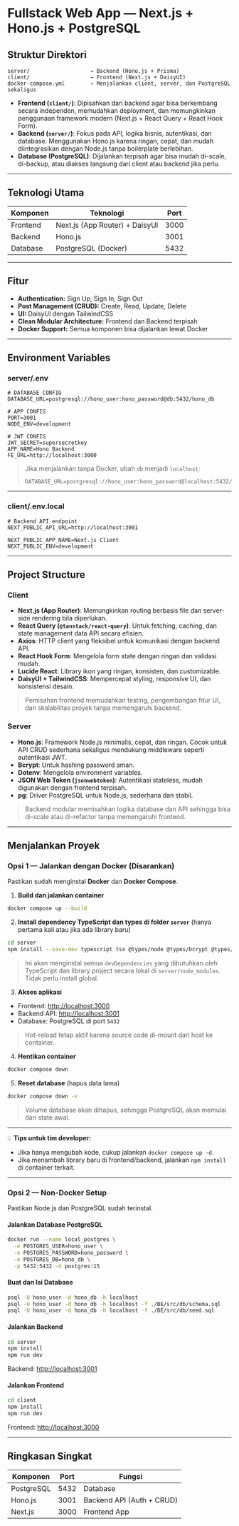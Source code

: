 # Fullstack Web App — Next.js + Hono.js + PostgreSQL

## Struktur Direktori

```
server/                   → Backend (Hono.js + Prisma)
client/                   → Frontend (Next.js + DaisyUI)
docker-compose.yml        → Menjalankan client, server, dan PostgreSQL sekaligus
```

- **Frontend (`client/`)**: Dipisahkan dari backend agar bisa berkembang secara independen, memudahkan deployment, dan memungkinkan penggunaan framework modern (Next.js + React Query + React Hook Form).
- **Backend (`server/`)**: Fokus pada API, logika bisnis, autentikasi, dan database. Menggunakan Hono.js karena ringan, cepat, dan mudah diintegrasikan dengan Node.js tanpa boilerplate berlebihan.
- **Database (PostgreSQL)**: Dijalankan terpisah agar bisa mudah di-scale, di-backup, atau diakses langsung dari client atau backend jika perlu.

---

## Teknologi Utama

| Komponen | Teknologi                      | Port |
| -------- | ------------------------------ | ---- |
| Frontend | Next.js (App Router) + DaisyUI | 3000 |
| Backend  | Hono.js                        | 3001 |
| Database | PostgreSQL (Docker)            | 5432 |

---

## Fitur

- **Authentication:** Sign Up, Sign In, Sign Out
- **Post Management (CRUD):** Create, Read, Update, Delete
- **UI:** DaisyUI dengan TailwindCSS
- **Clean Modular Architecture:** Frontend dan Backend terpisah
- **Docker Support:** Semua komponen bisa dijalankan lewat Docker

---

## Environment Variables

### server/.env

```env
# DATABASE CONFIG
DATABASE_URL=postgresql://hono_user:hono_password@db:5432/hono_db

# APP CONFIG
PORT=3001
NODE_ENV=development

# JWT CONFIG
JWT_SECRET=supersecretkey
APP_NAME=Hono Backend
FE_URL=http://localhost:3000
```

> Jika menjalankan tanpa Docker, ubah `db` menjadi `localhost`:
>
> ```
> DATABASE_URL=postgresql://hono_user:hono_password@localhost:5432/hono_db
> ```

---

### client/.env.local

```env
# Backend API endpoint
NEXT_PUBLIC_API_URL=http://localhost:3001

NEXT_PUBLIC_APP_NAME=Next.js Client
NEXT_PUBLIC_ENV=development
```

---

## Project Structure

### Client

- **Next.js (App Router)**: Memungkinkan routing berbasis file dan server-side rendering bila diperlukan.
- **React Query (`@tanstack/react-query`)**: Untuk fetching, caching, dan state management data API secara efisien.
- **Axios**: HTTP client yang fleksibel untuk komunikasi dengan backend API.
- **React Hook Form**: Mengelola form state dengan ringan dan validasi mudah.
- **Lucide React**: Library ikon yang ringan, konsisten, dan customizable.
- **DaisyUI + TailwindCSS**: Mempercepat styling, responsive UI, dan konsistensi desain.

> Pemisahan frontend memudahkan testing, pengembangan fitur UI, dan skalabilitas proyek tanpa memengaruhi backend.

### Server

- **Hono.js**: Framework Node.js minimalis, cepat, dan ringan. Cocok untuk API CRUD sederhana sekaligus mendukung middleware seperti autentikasi JWT.
- **Bcrypt**: Untuk hashing password aman.
- **Dotenv**: Mengelola environment variables.
- **JSON Web Token (`jsonwebtoken`)**: Autentikasi stateless, mudah digunakan dengan frontend terpisah.
- **pg**: Driver PostgreSQL untuk Node.js, sederhana dan stabil.

> Backend modular memisahkan logika database dan API sehingga bisa di-scale atau di-refactor tanpa memengaruhi frontend.

---

## Menjalankan Proyek

### Opsi 1 — Jalankan dengan Docker (Disarankan)

Pastikan sudah menginstal **Docker** dan **Docker Compose**.

1. **Build dan jalankan container**

```bash
docker compose up --build
```

2. **Install dependency TypeScript dan types di folder `server`** (hanya pertama kali atau jika ada library baru)

```bash
cd server
npm install --save-dev typescript tsx @types/node @types/bcrypt @types/jsonwebtoken @types/pg
```

> Ini akan menginstal semua `devDependencies` yang dibutuhkan oleh TypeScript dan library project secara lokal di `server/node_modules`. Tidak perlu install global.

3. **Akses aplikasi**

- Frontend: [http://localhost:3000](http://localhost:3000)
- Backend API: [http://localhost:3001](http://localhost:3001)
- Database: PostgreSQL di port `5432`

> Hot-reload tetap aktif karena source code di-mount dari host ke container.

4. **Hentikan container**

```bash
docker compose down
```

5. **Reset database** (hapus data lama)

```bash
docker compose down -v
```

> Volume database akan dihapus, sehingga PostgreSQL akan memulai dari state awal.

---

💡 **Tips untuk tim developer:**

- Jika hanya mengubah kode, cukup jalankan `docker compose up -d`.
- Jika menambah library baru di frontend/backend, jalankan `npm install` di container terkait.

---

### Opsi 2 — Non-Docker Setup

Pastikan Node.js dan PostgreSQL sudah terinstal.

#### Jalankan Database PostgreSQL

```bash
docker run --name local_postgres \
  -e POSTGRES_USER=hono_user \
  -e POSTGRES_PASSWORD=hono_password \
  -e POSTGRES_DB=hono_db \
  -p 5432:5432 -d postgres:15
```

#### Buat dan Isi Database

```bash
psql -U hono_user -d hono_db -h localhost
psql -U hono_user -d hono_db -h localhost -f ./BE/src/db/schema.sql
psql -U hono_user -d hono_db -h localhost -f ./BE/src/db/seed.sql
```

#### Jalankan Backend

```bash
cd server
npm install
npm run dev
```

Backend: [http://localhost:3001](http://localhost:3001)

#### Jalankan Frontend

```bash
cd client
npm install
npm run dev
```

Frontend: [http://localhost:3000](http://localhost:3000)

---

## Ringkasan Singkat

| Komponen   | Port | Fungsi                    |
| ---------- | ---- | ------------------------- |
| PostgreSQL | 5432 | Database                  |
| Hono.js    | 3001 | Backend API (Auth + CRUD) |
| Next.js    | 3000 | Frontend App              |
